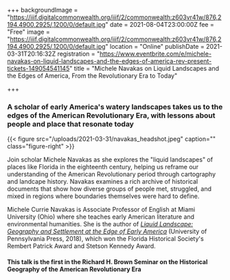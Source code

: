 +++
backgroundImage = "https://iiif.digitalcommonwealth.org/iiif/2/commonwealth:z603vr41w/876,2194,4900,2925/,1200/0/default.jpg"
date = 2021-08-04T23:00:00Z
fee = "Free"
image = "https://iiif.digitalcommonwealth.org/iiif/2/commonwealth:z603vr41w/876,2194,4900,2925/,1200/0/default.jpg"
location = "Online"
publishDate = 2021-03-31T20:16:32Z
registration = "https://www.eventbrite.com/e/michele-navakas-on-liquid-landscapes-and-the-edges-of-america-rev-present-tickets-149054541145"
title = "Michele Navakas on Liquid Landscapes and the Edges of America, From the Revolutionary Era to Today"

+++
### A scholar of early America's watery landscapes takes us to the edges of the American Revolutionary Era, with lessons about people and place that resonate today

{{< figure src="/uploads/2021-03-31/navakas_headshot.jpeg" caption="" class="figure-right" >}}

Join scholar Michele Navakas as she explores the "liquid landscapes" of places like Florida in the eighteenth century, helping us reframe our understanding of the American Revolutionary period through cartography and landcape history. Navakas examines a rich archive of historical documents that show how diverse groups of people met, struggled, and mixed in regions where boundaries themselves were hard to define.

Michele Currie Navakas is Associate Professor of English at Miami University (Ohio) where she teaches early American literature and environmental humanities. She is the author of [_Liquid Landscape: Geography and Settlement at the Edge of Early America_](https://www.upenn.edu/pennpress/book/15716.html) (University of Pennsylvania Press, 2018), which won the Florida Historical Society's Rembert Patrick Award and Stetson Kennedy Award.

#### This talk is the first in the Richard H. Brown Seminar on the Historical Geography of the American Revolutionary Era
